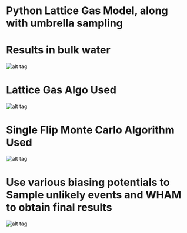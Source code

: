 # Python Lattice Gas Model, along with umbrella sampling

# Results in bulk water
![alt tag](https://github.com/SuruchiUpenn/Python_LatticeGasModel/blob/master/LGresults.png)

# Lattice Gas Algo Used
![alt tag](https://github.com/SuruchiUpenn/Python_LatticeGasModel/blob/master/LG_algo.png)



# Single Flip Monte Carlo Algorithm Used
![alt tag](https://github.com/SuruchiUpenn/Python_LatticeGasModel/blob/master/MCAlgo.png)



# Use various biasing potentials to Sample unlikely events and WHAM to obtain final results 

![alt tag](https://github.com/SuruchiUpenn/Python_LatticeGasModel/blob/master/WHAM.png)
